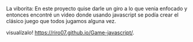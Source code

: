 La viborita: 
En este proyecto quise darle un giro a lo que venia enfocado y entonces encontré un video donde usando javascript se podía crear el clásico juego que todos jugamos alguna vez.

  visualízalo! https://riro07.github.io/Game-javascript/.
  
